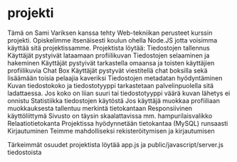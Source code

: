 # projekti
Tämä on Sami Variksen kanssa tehty Web-tekniikan perusteet kurssin projekti.
Opiskelimme itsenäisesti koulun ohella Node.JS jotta voisimma käyttää sitä projektissamme.
Projektista löytää:
    Tiedostojen tallennus
        Käyttäjät pystyivät lataamaan profiilikuvan
    Tiedostojen selaaminen ja hakeminen
        Käyttäjät pystyivät tarkastella omaansa ja toisten käyttäjien profiilikuvia
    Chat Box
        Käyttäjät pystyvät viestitellä chat boksilla sekä lisäämään toisia pelaajia kaveriksi
    Tiedostojen metadatan hyödyntäminen
        Kuvan tiedostokoko ja tiedostotyyppi tarkastetaan palvelinpuolella sitä ladattaessa.
        Jos koko on liian suuri tai tiedostotyyppi väärä kuvan lähetys ei onnistu
    Statistiikka tiedostojen käytöstä
        Jos käyttäjä muokkaa profiiliaan muokkauksesta tallentuu merkintä tietokantaan
    Responsiivinen käyttöliittymä
        Sivusto on täysin skaalattavissa mm. hampurilaisvalikko
    Relaatiotietokanta
        Projektissa hyödynnetään tietokantaa (MySQL) runsaasti
    Kirjautuminen
        Teimme mahdolliseksi rekisteröitymisen ja kirjautumisen
        
 Tärkeimmät osuudet projektista löytää app.js ja public/javascript/server.js tiedostoista
